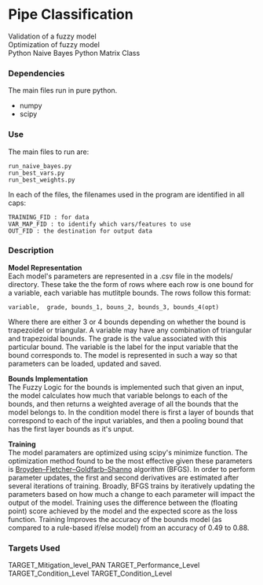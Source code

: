 # Pipe Classification

Validation of a fuzzy model  
Optimization of fuzzy model  
Python Naive Bayes 
Python Matrix Class

### Dependencies

The main files run in pure python. 

 - numpy
 - scipy

### Use

The main files to run are:

	run_naive_bayes.py
	run_best_vars.py
	run_best_weights.py
	
In each of the files, the filenames used in the program are identified in all caps: 

	TRAINING_FID : for data
	VAR_MAP_FID : to identify which vars/features to use
	OUT_FID : the destination for output data
	
### Description

**Model Representation**  
Each model's parameters are represented in a .csv file in the models/ directory. These take the the form of rows where each row is one bound for a variable, each variable has mutlitple bounds. The rows follow this format:

	variable,  grade, bounds_1, bouns_2, bounds_3, bounds_4(opt)
	
Where there are either 3 or 4 bounds depending on whether the bound is trapezoidel or triangular. A variable may have any combination of triangular and trapezoidal bounds. The grade is the value associated with this particular bound. The variable is the label for the input variable that the bound corresponds to. The model is represented in such a way so that parameters can be loaded, updated and saved.

**Bounds Implementation**  
The Fuzzy Logic for the bounds is implemented such that given an input, the model calculates how much that variable belongs to each of the bounds, and then returns a weighted average of all the bounds that the model belongs to. In the condition model there is first a layer of bounds that correspond to each of the input variables, and then a pooling bound that has the first layer bounds as it's unput.

**Training**  
The model paramaters are optimized using scipy's minimize function. The optimization method found to be the most effective given these parameters is [Broyden–Fletcher–Goldfarb–Shanno](https://en.wikipedia.org/wiki/Broyden–Fletcher–Goldfarb–Shanno_algorithm) algorithm (BFGS). In order to perform parameter updates, the first and second derivatives are estimated after several iterations of training. Broadly, BFGS trains by iteratively updating the parameters based on how much a change to each parameter will impact the output of the model. Training uses the difference between the (floating point) score achieved by the model and the expected score as the loss function. Training Improves the accuracy of the bounds model (as compared to a rule-based if/else model) from an accuracy of 0.49 to 0.88.

### Targets Used
TARGET_Mitigation_level_PAN
TARGET_Performance_Level
TARGET_Condition_Level
TARGET_Condition_Level



